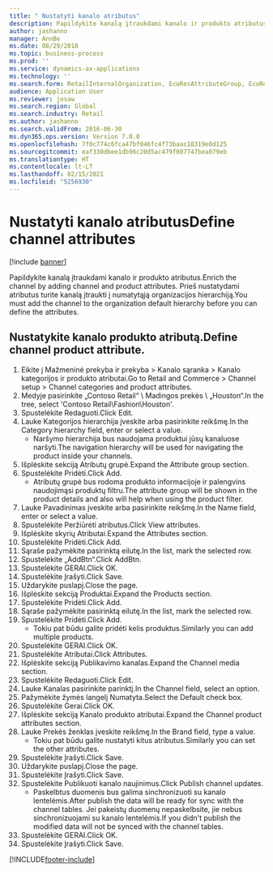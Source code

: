 ```yaml
---
title: " Nustatyti kanalo atributus"
description: Papildykite kanalą įtraukdami kanalo ir produkto atributus.
author: jashanno
manager: AnnBe
ms.date: 08/29/2018
ms.topic: business-process
ms.prod: ''
ms.service: dynamics-ax-applications
ms.technology: ''
ms.search.form: RetailInternalOrganization, EcoResAttributeGroup, EcoResAttributeGroupAttribute, RetailAddChannelItems, RetailCatalogProductAttributeValue, RetailMedia
audience: Application User
ms.reviewer: josaw
ms.search.region: Global
ms.search.industry: Retail
ms.author: jashanno
ms.search.validFrom: 2016-06-30
ms.dyn365.ops.version: Version 7.0.0
ms.openlocfilehash: 7f0c774c6fca47bf046fc4f73baac18319e0d125
ms.sourcegitcommit: eaf330dbee1db96c20d5ac479f007747bea079eb
ms.translationtype: HT
ms.contentlocale: lt-LT
ms.lasthandoff: 02/15/2021
ms.locfileid: "5256930"
---
```

# <a name="define-channel-attributes"></a><span data-ttu-id="35602-103"> Nustatyti kanalo atributus</span><span class="sxs-lookup"><span data-stu-id="35602-103">Define channel attributes</span></span>

[!include [banner](../includes/banner.md)]

<span data-ttu-id="35602-104">Papildykite kanalą įtraukdami kanalo ir produkto atributus.</span><span class="sxs-lookup"><span data-stu-id="35602-104">Enrich the channel by adding channel and product attributes.</span></span> <span data-ttu-id="35602-105">Prieš nustatydami atributus turite kanalą įtraukti į numatytąją organizacijos hierarchiją.</span><span class="sxs-lookup"><span data-stu-id="35602-105">You must add the channel to the organization default hierarchy before you can define the attributes.</span></span>


## <a name="define-channel-product-attribute"></a><span data-ttu-id="35602-106">Nustatykite kanalo produkto atributą.</span><span class="sxs-lookup"><span data-stu-id="35602-106">Define channel product attribute.</span></span>
1. <span data-ttu-id="35602-107">Eikite į Mažmeninė prekyba ir prekyba > Kanalo sąranka > Kanalo kategorijos ir produkto atributai.</span><span class="sxs-lookup"><span data-stu-id="35602-107">Go to Retail and Commerce > Channel setup > Channel categories and product attributes.</span></span>
2. <span data-ttu-id="35602-108">Medyje pasirinkite „Contoso Retail“ \ Madingos prekės \ „Houston“.</span><span class="sxs-lookup"><span data-stu-id="35602-108">In the tree, select 'Contoso Retail\Fashion\Houston'.</span></span>
3. <span data-ttu-id="35602-109">Spustelėkite Redaguoti.</span><span class="sxs-lookup"><span data-stu-id="35602-109">Click Edit.</span></span>
4. <span data-ttu-id="35602-110">Lauke Kategorijos hierarchija įveskite arba pasirinkite reikšmę.</span><span class="sxs-lookup"><span data-stu-id="35602-110">In the Category hierarchy field, enter or select a value.</span></span>
    * <span data-ttu-id="35602-111">Naršymo hierarchija bus naudojama produktui jūsų kanaluose naršyti.</span><span class="sxs-lookup"><span data-stu-id="35602-111">The navigation hierarchy will be used for navigating the product inside your channels.</span></span>  
5. <span data-ttu-id="35602-112">Išplėskite sekciją Atributų grupė.</span><span class="sxs-lookup"><span data-stu-id="35602-112">Expand the Attribute group section.</span></span>
6. <span data-ttu-id="35602-113">Spustelėkite Pridėti.</span><span class="sxs-lookup"><span data-stu-id="35602-113">Click Add.</span></span>
    * <span data-ttu-id="35602-114">Atributų grupė bus rodoma produkto informacijoje ir palengvins naudojimąsi produktų filtru.</span><span class="sxs-lookup"><span data-stu-id="35602-114">The attribute group will be shown in the product details and also will help when using the product filter.</span></span>  
7. <span data-ttu-id="35602-115">Lauke Pavadinimas įveskite arba pasirinkite reikšmę.</span><span class="sxs-lookup"><span data-stu-id="35602-115">In the Name field, enter or select a value.</span></span>
8. <span data-ttu-id="35602-116">Spustelėkite Peržiūrėti atributus.</span><span class="sxs-lookup"><span data-stu-id="35602-116">Click View attributes.</span></span>
9. <span data-ttu-id="35602-117">Išplėskite skyrių Atributai.</span><span class="sxs-lookup"><span data-stu-id="35602-117">Expand the Attributes section.</span></span>
10. <span data-ttu-id="35602-118">Spustelėkite Pridėti.</span><span class="sxs-lookup"><span data-stu-id="35602-118">Click Add.</span></span>
11. <span data-ttu-id="35602-119">Sąraše pažymėkite pasirinktą eilutę.</span><span class="sxs-lookup"><span data-stu-id="35602-119">In the list, mark the selected row.</span></span>
12. <span data-ttu-id="35602-120">Spustelėkite „AddBtn“.</span><span class="sxs-lookup"><span data-stu-id="35602-120">Click AddBtn.</span></span>
13. <span data-ttu-id="35602-121">Spustelėkite GERAI.</span><span class="sxs-lookup"><span data-stu-id="35602-121">Click OK.</span></span>
14. <span data-ttu-id="35602-122">Spustelėkite Įrašyti.</span><span class="sxs-lookup"><span data-stu-id="35602-122">Click Save.</span></span>
15. <span data-ttu-id="35602-123">Uždarykite puslapį.</span><span class="sxs-lookup"><span data-stu-id="35602-123">Close the page.</span></span>
16. <span data-ttu-id="35602-124">Išplėskite sekciją Produktai.</span><span class="sxs-lookup"><span data-stu-id="35602-124">Expand the Products section.</span></span>
17. <span data-ttu-id="35602-125">Spustelėkite Pridėti.</span><span class="sxs-lookup"><span data-stu-id="35602-125">Click Add.</span></span>
18. <span data-ttu-id="35602-126">Sąraše pažymėkite pasirinktą eilutę.</span><span class="sxs-lookup"><span data-stu-id="35602-126">In the list, mark the selected row.</span></span>
19. <span data-ttu-id="35602-127">Spustelėkite Pridėti.</span><span class="sxs-lookup"><span data-stu-id="35602-127">Click Add.</span></span>
    * <span data-ttu-id="35602-128">Tokiu pat būdu galite pridėti kelis produktus.</span><span class="sxs-lookup"><span data-stu-id="35602-128">Similarly you can add multiple products.</span></span>  
20. <span data-ttu-id="35602-129">Spustelėkite GERAI.</span><span class="sxs-lookup"><span data-stu-id="35602-129">Click OK.</span></span>
21. <span data-ttu-id="35602-130">Spustelėkite Atributai.</span><span class="sxs-lookup"><span data-stu-id="35602-130">Click Attributes.</span></span>
22. <span data-ttu-id="35602-131">Išplėskite sekciją Publikavimo kanalas.</span><span class="sxs-lookup"><span data-stu-id="35602-131">Expand the Channel media section.</span></span>
23. <span data-ttu-id="35602-132">Spustelėkite Redaguoti.</span><span class="sxs-lookup"><span data-stu-id="35602-132">Click Edit.</span></span>
24. <span data-ttu-id="35602-133">Lauke Kanalas pasirinkite parinktį.</span><span class="sxs-lookup"><span data-stu-id="35602-133">In the Channel field, select an option.</span></span>
25. <span data-ttu-id="35602-134">Pažymėkite žymės langelį Numatyta.</span><span class="sxs-lookup"><span data-stu-id="35602-134">Select the Default check box.</span></span>
26. <span data-ttu-id="35602-135">Spustelėkite Gerai.</span><span class="sxs-lookup"><span data-stu-id="35602-135">Click OK.</span></span>
27. <span data-ttu-id="35602-136">Išplėskite sekciją Kanalo produkto atributai.</span><span class="sxs-lookup"><span data-stu-id="35602-136">Expand the Channel product attributes section.</span></span>
28. <span data-ttu-id="35602-137">Lauke Prekės ženklas įveskite reikšmę.</span><span class="sxs-lookup"><span data-stu-id="35602-137">In the Brand field, type a value.</span></span>
    * <span data-ttu-id="35602-138">Tokiu pat būdu galite nustatyti kitus atributus.</span><span class="sxs-lookup"><span data-stu-id="35602-138">Similarly you can set the other attributes.</span></span>  
29. <span data-ttu-id="35602-139">Spustelėkite Įrašyti.</span><span class="sxs-lookup"><span data-stu-id="35602-139">Click Save.</span></span>
30. <span data-ttu-id="35602-140">Uždarykite puslapį.</span><span class="sxs-lookup"><span data-stu-id="35602-140">Close the page.</span></span>
31. <span data-ttu-id="35602-141">Spustelėkite Įrašyti.</span><span class="sxs-lookup"><span data-stu-id="35602-141">Click Save.</span></span>
32. <span data-ttu-id="35602-142">Spustelėkite Publikuoti kanalo naujinimus.</span><span class="sxs-lookup"><span data-stu-id="35602-142">Click Publish channel updates.</span></span>
    * <span data-ttu-id="35602-143">Paskelbtus duomenis bus galima sinchronizuoti su kanalo lentelėmis.</span><span class="sxs-lookup"><span data-stu-id="35602-143">After publish the data will be ready for sync with the channel tables.</span></span> <span data-ttu-id="35602-144">Jei pakeistų duomenų nepaskelbsite, jie nebus sinchronizuojami su kanalo lentelėmis.</span><span class="sxs-lookup"><span data-stu-id="35602-144">If you didn't publish the modified data will not be synced with the channel tables.</span></span>  
33. <span data-ttu-id="35602-145">Spustelėkite GERAI.</span><span class="sxs-lookup"><span data-stu-id="35602-145">Click OK.</span></span>
34. <span data-ttu-id="35602-146">Spustelėkite Įrašyti.</span><span class="sxs-lookup"><span data-stu-id="35602-146">Click Save.</span></span>



[!INCLUDE[footer-include](../../includes/footer-banner.md)]